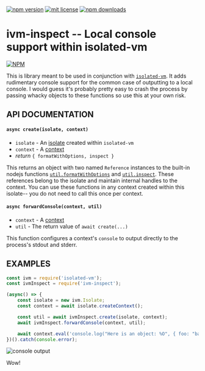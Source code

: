 [![npm version](https://badgen.now.sh/npm/v/ivm-inspect)](https://www.npmjs.com/package/ivm-inspect)
[![mit license](https://badgen.now.sh/npm/license/ivm-inspect)](https://github.com/laverdet/ivm-inspect/blob/master/LICENSE)
[![npm downloads](https://badgen.now.sh/npm/dm/ivm-inspect)](https://www.npmjs.com/package/ivm-inspect)

ivm-inspect -- Local console support within isolated-vm
====================================================

[![NPM](https://nodei.co/npm/ivm-inspect.png)](https://www.npmjs.com/package/ivm-inspect)

This is library meant to be used in conjunction with
[`isolated-vm`](https://github.com/laverdet/isolated-vm). It adds rudimentary console support for
the common case of outputting to a local console. I would guess it's probably pretty easy to crash
the process by passing whacky objects to these functions so use this at your own risk.


API DOCUMENTATION
-----------------

#### `async create(isolate, context)`
* `isolate` - An [isolate](https://github.com/laverdet/isolated-vm#class-isolate-transferable) created within `isolated-vm`
* `context` - A [context](https://github.com/laverdet/isolated-vm#class-context-transferable)
* *return* `{ formatWithOptions, inspect }`

This returns an object with two named `Reference` instances to the built-in nodejs functions
[`util.formatWithOptions`](https://nodejs.org/api/util.html#util_util_formatwithoptions_inspectoptions_format_args)
and [`util.inspect`](https://nodejs.org/api/util.html#util_util_inspect_object_options). These
references belong to the isolate and maintain internal handles to the context. You can use these
functions in any context created within this isolate-- you do not need to call this once per
context.


#### `async forwardConsole(context, util)`
* `context` - A [context](https://github.com/laverdet/isolated-vm#class-context-transferable)
* `util` - The return value of `await create(...)`

This function configures a context's `console` to output directly to the process's stdout and
stderr.


EXAMPLES
--------

```js
const ivm = require('isolated-vm');
const ivmInspect = require('ivm-inspect');

(async() => {
	const isolate = new ivm.Isolate;
	const context = await isolate.createContext();

	const util = await ivmInspect.create(isolate, context);
	await ivmInspect.forwardConsole(context, util);

	await context.eval('console.log("Here is an object: %O", { foo: "bar" })');
})().catch(console.error);
```

![console output](https://i.imgur.com/bO55xsh.png)

Wow!
